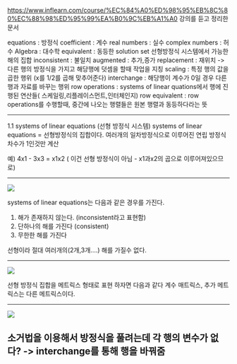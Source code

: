 https://www.inflearn.com/course/%EC%84%A0%ED%98%95%EB%8C%80%EC%88%98%ED%95%99%EA%B0%9C%EB%A1%A0
강의를 듣고 정리한 문서



equations : 방정식
coefficient : 계수
real numbers : 실수
complex numbers : 허수
Algebra : 대수학
equivalent : 동등한
solution set 선형방정식 시스템에서 가능한 해의 집합
inconsistent : 불일치
augmented : 추가,증가
replacement : 재위치 -> 다른 행의 방정식을 가지고 해당행에 덧셈을 할때 작업을 지칭
scaling : 특정 행의 값을 곱한 행위 (x를 1/2를 곱해 맞추어준다)
interchange : 해당행이 계수가 0일 경우 다른행과 자료를 바꾸는 행위
row operations : systems of linear quations에서 행에 진행된 연산들( 스케일링,리플레이스먼트,인터체인지)
row equivalent : row operations를 수행할때, 중간에 나오는 행렬들은 원본 행렬과 동등하다라는 뜻


---------------


1.1 systems of linear equations (선형 방정식 시스템)
systems of linear equations = 선형방정식의 집합이다.
여러개의 일차방정식으로 이루어진 연립 방정식
차수가 1인것만 계산


예) 4x1 - 3x3 = x1x2 ( 이건 선형 방정식이 아님 - x1과x2의 곱으로 이루어져있으므로)

---------------------
![](../%EC%9D%B4%EB%AF%B8%EC%A7%80/%EC%84%A0%ED%98%95%EB%8C%80%EC%88%98%ED%95%99/Screenshot%20from%202022-08-23%2016-02-33.png)

systems of linear equations는 다음과 같은 경우를 가진다.
1. 해가 존재하지 않는다. (inconsistent라고 표현함)
2. 단하나의 해를 가진다 (consistent)
3. 무한한 해를 가진다

선형이라 절대 여러개의(2개,3개....) 해를 가질수 없다.

-------------------------------------
![](../%EC%9D%B4%EB%AF%B8%EC%A7%80/%EC%84%A0%ED%98%95%EB%8C%80%EC%88%98%ED%95%99/Screenshot%20from%202022-08-23%2016-09-49.png)

선형 방정식 집합을 메트릭스 형태로 표현 하자면 다음과 같다
계수 매트릭스, 추가 메트릭스는 다른 메트릭스이다.

--------------------------------

![](../%EC%9D%B4%EB%AF%B8%EC%A7%80/%EC%84%A0%ED%98%95%EB%8C%80%EC%88%98%ED%95%99/Screenshot%20from%202022-08-23%2016-15-51.png)

소거법을 이용해서 방정식을 풀려는데 각 행의 변수가 없다? -> interchange를 통해 행을 바꿔줌
-------------------









